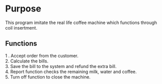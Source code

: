 # Purpose
This program imitate the real life coffee machine which functions through coil insertment. 
## Functions
1 . Accept order from the customer.  
2. Calculate the bills.  
3. Save the bill to the system and refund the extra bill.  
4. Report function checks the remaining milk, water and coffee.  
5. Turn off function to close the machine.  
